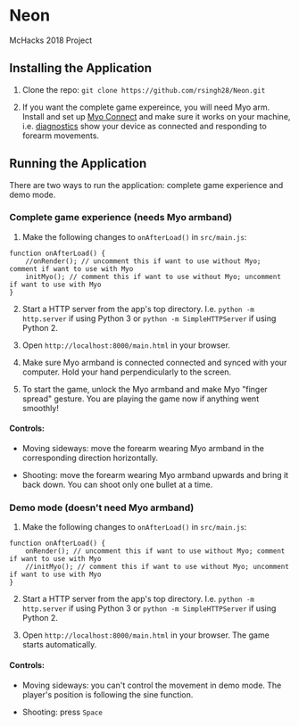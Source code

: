 # Neon
McHacks 2018 Project

## Installing the Application

1. Clone the repo: `git clone https://github.com/rsingh28/Neon.git`

2. If you want the complete game expereince, you will need Myo arm. Install and set up [Myo Connect](https://www.myo.com/) and make sure it works on your machine, i.e. [diagnostics](http://diagnostics.myo.com/) show your device as connected and responding to forearm movements.

## Running the Application

There are two ways to run the application: complete game experience and demo mode.

### Complete game experience (needs Myo armband)

1. Make the following changes to `onAfterLoad()` in `src/main.js`:

```
function onAfterLoad() {
	//onRender(); // uncomment this if want to use without Myo; comment if want to use with Myo
	initMyo(); // comment this if want to use without Myo; uncomment if want to use with Myo
}
```
2. Start a HTTP server from the app's top directory. I.e. `python -m http.server` if using Python 3 or `python -m SimpleHTTPServer` if using Python 2.

3. Open `http://localhost:8000/main.html` in your browser.

4. Make sure Myo armband is connected connected and synced with your computer. Hold your hand perpendicularly to the screen.

5. To start the game, unlock the Myo armband and make Myo "finger spread" gesture. You are playing the game now if anything went smoothly!

#### Controls:

* Moving sideways: move the forearm wearing Myo armband in the corresponding direction horizontally.

* Shooting: move the forearm wearing Myo armband upwards and bring it back down. You can shoot only one bullet at a time.


### Demo mode (doesn't need Myo armband)

1. Make the following changes to `onAfterLoad()` in `src/main.js`:

```
function onAfterLoad() {
	onRender(); // uncomment this if want to use without Myo; comment if want to use with Myo
	//initMyo(); // comment this if want to use without Myo; uncomment if want to use with Myo
}
```

2. Start a HTTP server from the app's top directory. I.e. `python -m http.server` if using Python 3 or `python -m SimpleHTTPServer` if using Python 2.

3. Open `http://localhost:8000/main.html` in your browser. The game starts automatically.

#### Controls:

* Moving sideways: you can't control the movement in demo mode. The player's position is following the sine function.

* Shooting: press `Space`
